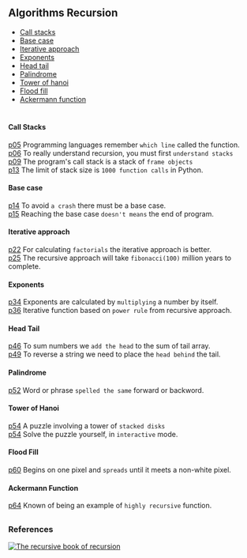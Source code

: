 ## Algorithms Recursion

- [Call stacks](#call-stacks) 
- [Base case](#base-case) 
- [Iterative approach](#iterative-approach) 
- [Exponents](#exponents)
- [Head tail](#head-tail) 
- [Palindrome](#palindrome)
- [Tower of hanoi](#tower-of-hanoi)  
- [Flood fill](#flood-fill)  
- [Ackermann function](#ackermann-function)  

#

#### Call Stacks
  [p05](./call_stacks/line_remembering.py) 
Programming languages remember `which line` called the function.  
  [p06](./call_stacks/lifo_lists.py) 
To really understand recursion, you must first `understand stacks`  
  [p09](./call_stacks/frame_objects.py) 
The program's call stack is a stack of `frame objects`  
  [p13](./call_stacks/stack_overflow.py) 
The limit of stack size is `1000 function calls` in Python.  


#### Base case 
  [p14](./base_case/base_case.py) 
To avoid `a crash` there must be a base case.  
  [p15](./base_case/before_after.py) 
Reaching the base case `doesn't means` the end of program.   


#### Iterative approach
  [p22](./iterative_approach/factorial_number.py) 
For calculating `factorials` the iterative approach is better.  
  [p25](./iterative_approach/fibonacci_sequence.py) 
The recursive approach will take `fibonacci(100)` million years to complete.  


#### Exponents
  [p34](./exponents/calculating_exponents.py) 
Exponents are calculated by `multiplying` a number by itself.  
  [p36](./exponents/recursive_insights.py) 
Iterative function based on `power rule` from recursive approach.  


#### Head Tail
  [p46](./head_tail/sum_numbers.py) 
To sum numbers we `add the head` to the sum of tail array.  
  [p49](./head_tail/reverse_string.py) 
To reverse a string we need to place the `head behind` the tail.  


#### Palindrome
  [p52](./palindrome/palindrome.py) 
Word or phrase `spelled the same` forward or backword.


#### Tower of Hanoi
  [p54](./tower_of_hanoi/tower_of_hanoi.py) 
A puzzle involving a tower of `stacked disks`  
  [p54](./tower_of_hanoi/tower_of_hanoi2_play.py) 
Solve the puzzle yourself, in `interactive` mode.


#### Flood Fill
  [p60](./flood_fill/flood_fill.py) 
Begins on one pixel and `spreads` until it meets a non-white pixel.  


#### Ackermann Function
  [p64](./ackermann_function/ackermann_function.py) 
Known of being an example of `highly recursive` function.  


##

### References

[![The recursive book of recursion](https://www.minte9.com/lib/images/references/book_recursion.png)](https://www.amazon.com/gp/product/B09BKL34VL)
